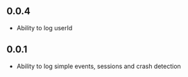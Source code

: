 ## 0.0.4

* Ability to log userId

## 0.0.1

* Ability to log simple events, sessions and crash detection
